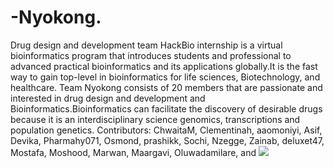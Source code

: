 # -Nyokong.
Drug design and development team
HackBio internship is a virtual bioinformatics program that introduces students and professional to advanced practical bioinformatics and its applications globally.It is the fast way to gain top-level in bioinformatics for life sciences, Biotechnology, and healthcare.
Team Nyokong consists of 20 members that are passionate and interested in drug design and development and Bioinformatics.Bioinformatics can facilitate the discovery of desirable drugs because it is an interdisciplinary science genomics, transcriptions and population genetics.
Contributors: ChwaitaM, Clementinah, aaomoniyi, Asif, Devika, Pharmahy071, Osmond, prashikk, Sochi, Nzegge, Zainab, deluxet47, Mostafa, Moshood, Marwan, Maargavi, Oluwadamilare, and 
![](pictures/bioinformatics.png)
